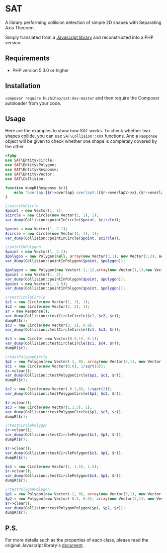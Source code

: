 SAT
======
A library performing collision detection of simple 2D shapes with  Separating Axis Theorem.  

Simply translated from a [Javascript library](https://github.com/jriecken/sat-js) and reconstructed into a PHP version.

## Requirements
* PHP version 5.3.0 or higher

## Installation
`composer require huzhihao/sat:dev-master` and then require the Composer autoloader from your code.

## Usage
Here are the examples to show how SAT works. To check whether two shapes collide, you can use `SAT\Collision::XXX` functions. And a `Response` object will be given to check whether one shape is completely covered by the other.  

```php
<?php
use SAT\Entity\Circle;
use SAT\Entity\Polygon;
use SAT\Entity\Response;
use SAT\Entity\Vector;
use SAT\Collision;

function dumpR(Response $r){
    echo "overlap:{$r->overlap} overlapV:[{$r->overlapV->x},{$r->overlapV->y}] overlapN:[{$r->overlapN->x},{$r->overlapN->y}] aInB:".($r->aInB?1:0)." bInA:".($r->bInA?1:0)."\n";
}

//pointInCircle
$point = new Vector(1, 1);
$circle = new Circle(new Vector(1, 1), 1);
var_dump(Collision::pointInCircle($point, $circle));

$point = new Vector(1, 2.1);
$circle = new Circle(new Vector(1, 1), 1);
var_dump(Collision::pointInCircle($point, $circle));

//pointInPolygon
$point = new Vector(1, 2.1);
$polygon = new Polygon(null, array(new Vector(3,1), new Vector(3,2), new Vector(2,3), new Vector(1,2),new Vector(1,1),new Vector(2,0)));
var_dump(Collision::pointInPolygon($point, $polygon));

$polygon = new Polygon(new Vector(-1,-1),array(new Vector(1,1),new Vector(1.5,1.5),new Vector(2,1),new Vector(2,2),new Vector(3,2),new Vector(1.5,4),new Vector(1,3),new Vector(1.5,3)));
$point = new Vector(1, 2);
var_dump(Collision::pointInPolygon($point, $polygon));
$point = new Vector(1, 2.5);
var_dump(Collision::pointInPolygon($point, $polygon));

//testCircleCircle
$c1 = new Circle(new Vector(1, 1), 1);
$c2 = new Circle(new Vector(2, 2), 1);
$r = new Response();
var_dump(Collision::testCircleCircle($c1, $c2, $r));
dumpR($r);
$c3 = new Circle(new Vector(3, 1), 0.9);
var_dump(Collision::testCircleCircle($c1, $c3, $r));

$c4 = new Circle( new Vector(0.9,1), 0.1);
var_dump(Collision::testCircleCircle($c1, $c4, $r));
dumpR($r);

//testPolygonCircle
$p1 = new Polygon(new Vector(-1, 0), array(new Vector(3,1), new Vector(3,2), new Vector(2,3), new Vector(1,2),new Vector(1,1),new Vector(2,0)));
$c1 = new Circle(new Vector(0,0), 1/sqrt(2));
$r->clear();
var_dump(Collision::testPolygonCircle($p1, $c1, $r));
dumpR($r);

$c2 = new Circle(new Vector(-0.1,0), 1/sqrt(2));
var_dump(Collision::testPolygonCircle($p1, $c2, $r));

$r->clear();
$c3 = new Circle(new Vector(1,1.5), 1);
var_dump(Collision::testPolygonCircle($p1, $c3, $r));
dumpR($r);

//testCirclePolygon
$r->clear();
var_dump(Collision::testCirclePolygon($c1, $p1, $r));
dumpR($r);

$r->clear();
var_dump(Collision::testCirclePolygon($c3, $p1, $r));
dumpR($r);

$c4 = new Circle(new Vector(1, 1.5), 1.5);
$r->clear();
var_dump(Collision::testCirclePolygon($c4, $p1, $r));
dumpR($r);

//testPolygonPolygon
$p1 = new Polygon(new Vector(-1, 0), array(new Vector(3,1), new Vector(3,2), new Vector(2,3), new Vector(1,2),new Vector(1,1),new Vector(2,0)));
$p2 = new Polygon(new Vector(-0.5, 0.5), array(new Vector(3,1), new Vector(3,2), new Vector(2,3), new Vector(1,2),new Vector(1,1),new Vector(2,0)));
$r->clear();
var_dump(Collision::testPolygonPolygon($p1, $p2, $r));
dumpR($r);
```

## P.S.
For more details such as the properties of each class, please read the original Javascript library's [document](https://github.com/jriecken/sat-js).


